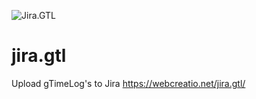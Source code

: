 ![Jira.GTL](https://repository-images.githubusercontent.com/995139763/56a910b6-0007-4514-9c92-9b1d1cdc43c6)

# jira.gtl
Upload gTimeLog's to Jira
https://webcreatio.net/jira.gtl/
